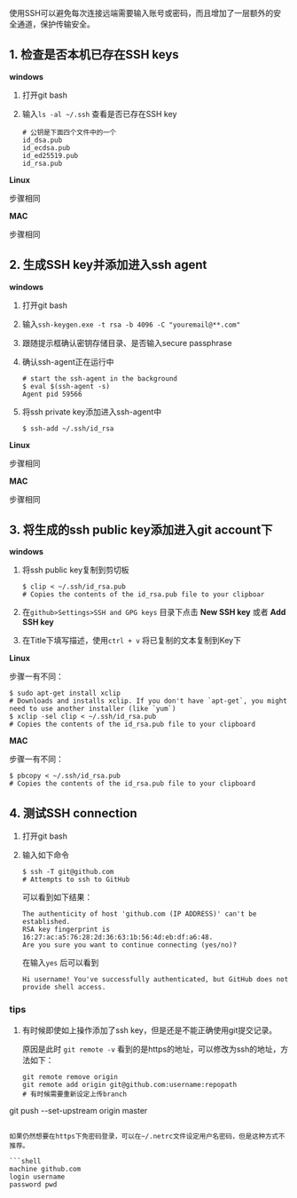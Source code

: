 使用SSH可以避免每次连接远端需要输入账号或密码，而且增加了一层额外的安全通道，保护传输安全。

## 1. 检查是否本机已存在SSH keys

**windows**

1. 打开git bash

2. 输入`ls -al ~/.ssh` 查看是否已存在SSH key

   ```shell
   # 公钥是下面四个文件中的一个
   id_dsa.pub
   id_ecdsa.pub
   id_ed25519.pub
   id_rsa.pub
   ```

**Linux**

步骤相同

**MAC**

步骤相同

## 2. 生成SSH key并添加进入ssh agent

**windows**

1. 打开git bash

2. 输入`ssh-keygen.exe -t rsa -b 4096 -C "youremail@**.com"` 

3. 跟随提示框确认密钥存储目录、是否输入secure passphrase

4. 确认ssh-agent正在运行中

   ```shell
   # start the ssh-agent in the background
   $ eval $(ssh-agent -s)
   Agent pid 59566
   ```

5. 将ssh private key添加进入ssh-agent中

   ```shell
   $ ssh-add ~/.ssh/id_rsa
   ```

**Linux**

步骤相同

**MAC**

步骤相同

## 3. 将生成的ssh public key添加进入git account下

**windows**

1. 将ssh public key复制到剪切板

   ```shell
   $ clip < ~/.ssh/id_rsa.pub
   # Copies the contents of the id_rsa.pub file to your clipboar
   ```

2. 在`github>Settings>SSH and GPG keys` 目录下点击 **New SSH key** 或者 **Add SSH key**

3. 在Title下填写描述，使用`ctrl + v` 将已复制的文本复制到Key下

**Linux**

步骤一有不同：

   ```shell
$ sudo apt-get install xclip
# Downloads and installs xclip. If you don't have `apt-get`, you might need to use another installer (like `yum`)
$ xclip -sel clip < ~/.ssh/id_rsa.pub
# Copies the contents of the id_rsa.pub file to your clipboard
   ```

**MAC**

步骤一有不同：

```shell
$ pbcopy < ~/.ssh/id_rsa.pub
# Copies the contents of the id_rsa.pub file to your clipboard
```

## 4. 测试SSH connection

1. 打开git bash

2. 输入如下命令

   ```shell
   $ ssh -T git@github.com
   # Attempts to ssh to GitHub
   ```

   可以看到如下结果：

   ```shel
   The authenticity of host 'github.com (IP ADDRESS)' can't be established.
   RSA key fingerprint is 16:27:ac:a5:76:28:2d:36:63:1b:56:4d:eb:df:a6:48.
   Are you sure you want to continue connecting (yes/no)?
   ```

   在输入`yes` 后可以看到

   ```shell
   Hi username! You've successfully authenticated, but GitHub does not
   provide shell access.
   ```

### tips

1. 有时候即使如上操作添加了ssh key，但是还是不能正确使用git提交记录。

   原因是此时 `git remote -v` 看到的是https的地址，可以修改为ssh的地址，方法如下：

   ```shell
   git remote remove origin
   git remote add origin git@github.com:username:repopath
   # 有时候需要重新设定上传branch
git push --set-upstream origin master
   ```

   如果仍然想要在https下免密码登录，可以在~/.netrc文件设定用户名密码，但是这种方式不推荐。
   
   ```shell
   machine github.com
   login username
password pwd
   ```
   
   